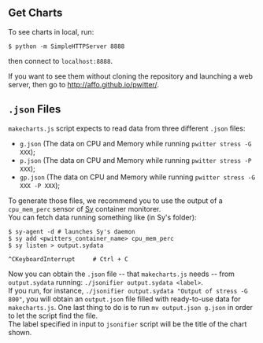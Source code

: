 ## Get Charts
To see charts in local, run:

```
$ python -m SimpleHTTPServer 8888
```

then connect to `localhost:8888`.

If you want to see them without cloning the repository and launching a web server, then go to http://affo.github.io/pwitter/.

## `.json` Files

`makecharts.js` script expects to read data from three different `.json` files:

 - `g.json` (The data on CPU and Memory while running `pwitter stress -G XXX`);
 - `p.json` (The data on CPU and Memory while running `pwitter stress -P XXX`);
 - `gp.json` (The data on CPU and Memory while running `pwitter stress -G XXX -P XXX`);

To generate those files, we recommend you to use the output of a `cpu_mem_perc` sensor of [Sy](https://github.com/affo/sy) container monitorer.  
You can fetch data running something like (in Sy's folder):

```
$ sy-agent -d # launches Sy's daemon
$ sy add <pwitters_container_name> cpu_mem_perc
$ sy listen > output.sydata

^CKeyboardInterrupt     # Ctrl + C
```

Now you can obtain the `.json` file -- that `makecharts.js` needs -- from `output.sydata` running: `./jsonifier output.sydata <label>`.  
If you run, for instance, `./jsonifier output.sydata "Output of stress -G 800"`, you will obtain an `output.json` file filled with ready-to-use data for `makecharts.js`. One last thing to do is to run `mv output.json g.json` in order to let the script find the file.  
The label specified in input to `jsonifier` script will be the title of the chart shown.

